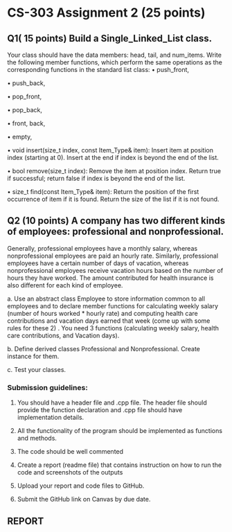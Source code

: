 
# CS-303 Assignment 2 (25 points)  
## Q1( 15 points)  Build a Single_Linked_List class.
Your class should have the data members: head, tail, and  num_items. Write the following member functions, which perform the same operations as the corresponding functions in the standard list class: 
•  push_front,  

•  push_back,  

•  pop_front,  

•  pop_back,  

•  front, back,  

•  empty,  

•  void insert(size_t index, const Item_Type& item): Insert item at position index (starting at 0). Insert at the end if index is beyond the end of the list.

•  bool remove(size_t index): Remove the item at position index. Return true if successful; return false if index is beyond the end of the list.

•  size_t find(const Item_Type& item): Return the position of the first occurrence of item if it is found. Return the size of the list if it is not found.  
## Q2 (10 points) A company has two different kinds of employees: professional and  nonprofessional.
Generally, professional employees have a monthly salary, whereas nonprofessional employees are paid an hourly rate. Similarly, professional employees have a certain number of days of vacation, whereas nonprofessional employees receive vacation hours based on the number of hours they have worked. The amount contributed for health insurance is also different for each kind of employee.  

a.  Use an abstract class Employee to store information common to all employees and to declare member functions for calculating weekly salary (number of hours worked * hourly rate) and computing health care contributions and vacation days earned that week (come up with some rules for these 2) . You need 3 functions (calculating weekly salary, health care contributions, and Vacation days).  

b.  Define derived classes Professional and Nonprofessional. Create instance for them.  

c.  Test your classes.  
### Submission guidelines:  
1.  You should have a header file and .cpp  file. The header file should provide the function declaration and .cpp  file should have implementation details.  

2.  All the functionality of the program should be implemented as functions and methods.  

3.  The code should be well commented  

4.  Create a report (readme file) that contains instruction on how to run the code and screenshots of the outputs  

5.  Upload your report and code files to GitHub.  

6.  Submit the GitHub link on Canvas by due date.
## REPORT 
